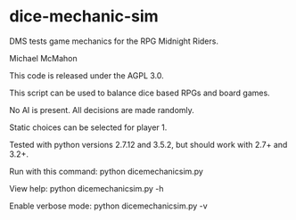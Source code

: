 # dice-mechanic-sim
DMS tests game mechanics for the RPG Midnight Riders.

Michael McMahon

This code is released under the AGPL 3.0.

This script can be used to balance dice based RPGs and board games.

No AI is present.  All decisions are made randomly.

Static choices can be selected for player 1.

Tested with python versions 2.7.12 and 3.5.2, but should work with 2.7+ and 3.2+.

Run with this command:
  python dicemechanicsim.py

View help:
  python dicemechanicsim.py -h

Enable verbose mode:
  python dicemechanicsim.py -v
